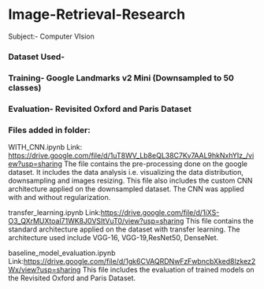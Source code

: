 # Image-Retrieval-Research

Subject:- Computer VIsion

### Dataset Used-
### Training- Google Landmarks v2 Mini (Downsampled to 50 classes)
### Evaluation- Revisited Oxford and Paris Dataset


### Files added in folder:

WITH_CNN.ipynb
Link: https://drive.google.com/file/d/1uT8WV_Lb8eQL38C7Kv7AAL9hkNxhYIz_/view?usp=sharing
The file contains the pre-processing done on the google dataset. It includes the data analysis i.e. visualizing the data distribution, downsampling and images resizing. This file also includes the custom CNN architecture applied on the downsampled dataset. The CNN was applied with and without regularization.

transfer_learning.ipynb
Link:https://drive.google.com/file/d/1iXS-O3_QXrMUXtoal71WK8J0VSItVuT0/view?usp=sharing
This file contains the standard architecture applied on the dataset with transfer learning. The architecture used include VGG-16, VGG-19,ResNet50, DenseNet.

baseline_model_evaluation.ipynb
Link:https://drive.google.com/file/d/1gk6CVAQRDNwFzFwbncbXked8lzkez2Wx/view?usp=sharing
This file includes the evaluation of trained models on the Revisited Oxford and Paris Dataset.

